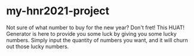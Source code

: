 # my-hnr2021-project
Not sure of what number to buy for the new year? Don't fret! This HUAT! Generator is here to provide you some luck by giving you some lucky numbers. Simply input the quantity of numbers you want, and it will churn out those lucky numbers.
